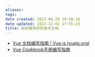 ```yaml
---
aliases: 
tags: 
date created: 2022-06-20 19:58:18
date updated: 2022-12-01 17:55:23
title: 如何编写好的技术文档
---
```



- [Vue 文档编写指南 | Vue.js (vuejs.org)](https://v3.cn.vuejs.org/guide/contributing/writing-guide.html#%E5%8E%9F%E5%88%99)
- [Vue Cookbook手册编写指南](https://v3.cn.vuejs.org/cookbook/)
